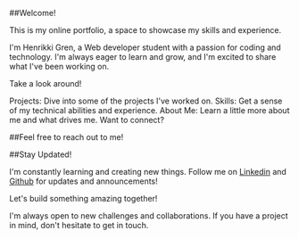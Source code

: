 ##Welcome!

This is my online portfolio, a space to showcase my skills and experience.

I'm Henrikki Gren, a Web developer student with a passion for coding and technology.  I'm always eager to learn and grow, and I'm excited to share what I've been working on.

Take a look around!

Projects: Dive into some of the projects I've worked on.
Skills: Get a sense of my technical abilities and experience.
About Me: Learn a little more about me and what drives me.
Want to connect?

##Feel free to reach out to me!

##Stay Updated!

I'm constantly learning and creating new things. Follow me on [Linkedin](https://www.linkedin.com/in/henrikki-gren-b41b1b2b8/) and [Github](https://github.com/Aiche-H) for updates and announcements!

Let's build something amazing together!

I'm always open to new challenges and collaborations. If you have a project in mind, don't hesitate to get in touch.
